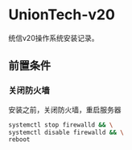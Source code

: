 # UnionTech-v20

统信v20操作系统安装记录。

## 前置条件

### 关闭防火墙

安装之前，关闭防火墙，重启服务器

```bash
systemctl stop firewalld && \
systemctl disable firewalld && \
reboot
```
